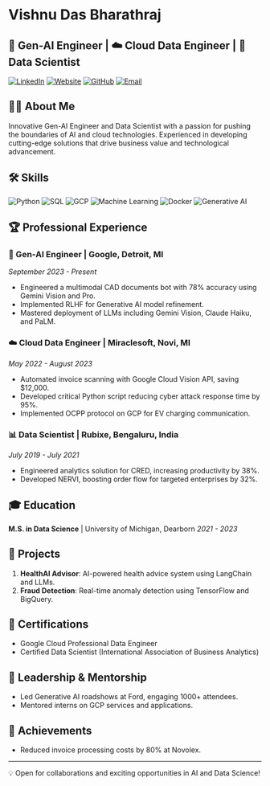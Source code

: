 # Vishnu Das Bharathraj

## 🚀 Gen-AI Engineer | ☁️ Cloud Data Engineer | 🧠 Data Scientist

[![LinkedIn](https://img.shields.io/badge/-LinkedIn-0077B5?style=flat-square&logo=LinkedIn&logoColor=white)](https://www.linkedin.com/in/vishdas/)
[![Website](https://img.shields.io/badge/-Website-00C7B7?style=flat-square&logo=Internet-Explorer&logoColor=white)](https://datazest10.blogspot.com/)
[![GitHub](https://img.shields.io/badge/-GitHub-181717?style=flat-square&logo=GitHub&logoColor=white)](https://github.com/vishdas-ai)
[![Email](https://img.shields.io/badge/-Email-D14836?style=flat-square&logo=Gmail&logoColor=white)](mailto:vishnudas1297@gmail.com)

## 👨‍💻 About Me

Innovative Gen-AI Engineer and Data Scientist with a passion for pushing the boundaries of AI and cloud technologies. Experienced in developing cutting-edge solutions that drive business value and technological advancement.

## 🛠️ Skills

![Python](https://img.shields.io/badge/-Python-3776AB?style=flat-square&logo=Python&logoColor=white)
![SQL](https://img.shields.io/badge/-SQL-4479A1?style=flat-square&logo=MySQL&logoColor=white)
![GCP](https://img.shields.io/badge/-Google%20Cloud-4285F4?style=flat-square&logo=Google-Cloud&logoColor=white)
![Machine Learning](https://img.shields.io/badge/-Machine%20Learning-FF6F00?style=flat-square&logo=TensorFlow&logoColor=white)
![Docker](https://img.shields.io/badge/-Docker-2496ED?style=flat-square&logo=Docker&logoColor=white)
![Generative AI](https://img.shields.io/badge/-Generative%20AI-FF4785?style=flat-square&logo=OpenAI&logoColor=white)

## 🏆 Professional Experience

### 🧠 Gen-AI Engineer | Google, Detroit, MI
*September 2023 - Present*

- Engineered a multimodal CAD documents bot with 78% accuracy using Gemini Vision and Pro.
- Implemented RLHF for Generative AI model refinement.
- Mastered deployment of LLMs including Gemini Vision, Claude Haiku, and PaLM.

### ☁️ Cloud Data Engineer | Miraclesoft, Novi, MI
*May 2022 - August 2023*

- Automated invoice scanning with Google Cloud Vision API, saving $12,000.
- Developed critical Python script reducing cyber attack response time by 95%.
- Implemented OCPP protocol on GCP for EV charging communication.

### 📊 Data Scientist | Rubixe, Bengaluru, India
*July 2019 - July 2021*

- Engineered analytics solution for CRED, increasing productivity by 38%.
- Developed NERVI, boosting order flow for targeted enterprises by 32%.

## 🎓 Education

**M.S. in Data Science** | University of Michigan, Dearborn
*2021 - 2023*

## 🚀 Projects

1. **HealthAI Advisor**: AI-powered health advice system using LangChain and LLMs.
2. **Fraud Detection**: Real-time anomaly detection using TensorFlow and BigQuery.

## 📜 Certifications

- Google Cloud Professional Data Engineer
- Certified Data Scientist (International Association of Business Analytics)

## 👥 Leadership & Mentorship

- Led Generative AI roadshows at Ford, engaging 1000+ attendees.
- Mentored interns on GCP services and applications.

## 🏅 Achievements

- Reduced invoice processing costs by 80% at Novolex.

---

💡 Open for collaborations and exciting opportunities in AI and Data Science!